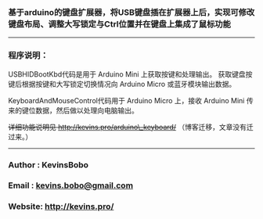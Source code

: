 ### 基于arduino的键盘扩展器，将USB键盘插在扩展器上后，实现可修改键盘布局、调整大写锁定与Ctrl位置并在键盘上集成了鼠标功能

---

### 程序说明：
USBHIDBootKbd代码是用于 Arduino Mini 上获取按键和处理输出。
获取键盘按键后根据按键和大写锁定切换情况向 Arduino Micro 或蓝牙模块输出数据。

KeyboardAndMouseControl代码用于 Arduino Micro 上，接收 Arduino Mini 传来的键位数据，然后做以处理向电脑输出。

~~详细功能说明见 http://kevins.pro/arduino\_keyboard/~~ （博客迁移，文章没有迁过来。）

---

### Author : KevinsBobo
### Email  : kevins.bobo@gmail.com
### Website: http://kevins.pro/
